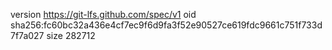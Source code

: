 version https://git-lfs.github.com/spec/v1
oid sha256:fc60bc32a436e4cf7ec9f6d9fa3f52e90527ce619fdc9661c751f733d7f7a027
size 282712
